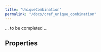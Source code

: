 ```yaml
---
title: "UniqueCombination"
permalink: "/docs/cref_unique_combination"
--- 
```

<link rel="shortcut icon" type="image/x-icon" href="../LUMASS_icon_64.ico">

... to be completed ...

## Properties


